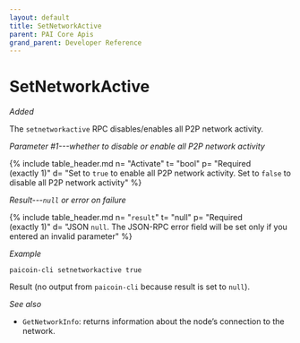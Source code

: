 ```yaml
---
layout: default
title: SetNetworkActive
parent: PAI Core Apis
grand_parent: Developer Reference
---
```


SetNetworkActive
=======================

*Added*

The `setnetworkactive` RPC disables/enables all P2P network activity.

*Parameter #1---whether to disable or enable all P2P network activity*

{% include table_header.md
  n= "Activate"
  t= "bool"
  p= "Required<br>(exactly 1)"
  d= "Set to `true` to enable all P2P network activity. Set to `false` to disable all P2P network activity"
%}

*Result---`null` or error on failure*

{% include table_header.md
  n= "`result`"
  t= "null"
  p= "Required<br>(exactly 1)"
  d= "JSON `null`.  The JSON-RPC error field will be set only if you entered an invalid parameter"
%}

*Example*

```
paicoin-cli setnetworkactive true
```

Result (no output from `paicoin-cli` because result is set to `null`).

*See also*

* `GetNetworkInfo`: returns information about the node’s connection to the network.
